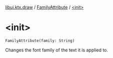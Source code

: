 [libui.ktx.draw](../index.md) / [FamilyAttribute](index.md) / [&lt;init&gt;](./-init-.md)

# &lt;init&gt;

`FamilyAttribute(family: String)`

Changes the font family of the text it is applied to.

